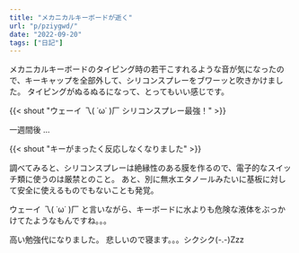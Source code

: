 ```yaml
---
title: "メカニカルキーボードが逝く"
url: "p/pziygwd/"
date: "2022-09-20"
tags: ["日記"]
---
```


メカニカルキーボードのタイピング時の若干こすれるような音が気になったので、キーキャップを全部外して、シリコンスプレーをブワーッと吹きかけました。
タイピングがぬるぬるになって、とってもいい感じです。

{{< shout "ウェーイ 乁( ˙ω˙ )厂 シリコンスプレー最強！" >}}

一週間後 ...

{{< shout "キーがまったく反応しなくなりました" >}}

調べてみると、シリコンスプレーは絶縁性のある膜を作るので、電子的なスイッチ類に使うのは厳禁とのこと。
あと、別に無水エタノールみたいに基板に対して安全に使えるものでもないことも発覚。

ウェーイ 乁( ˙ω˙ )厂 と言いながら、キーボードに水よりも危険な液体をぶっかけてたようなもんですね。。。

高い勉強代になりました。
悲しいので寝ます。。。シクシク(-.-)Zzz

